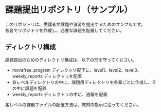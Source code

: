 # 課題提出リポジトリ（サンプル）

このリポジトリは、受講者が課題や演習を提出するためのサンプルです。  
各自でリポジトリを作成し、必要な課題を配置してください。

## ディレクトリ構成

課題提出のためのディレクトリ構成は、以下の形を守ってください。

- movefree_program ディレクトリ配下に、level1、level2、level3、weekly_reports ディレクトリを配置
- 各レベルディレクトリの中に、課題用ディレクトリを各章ごとに作成し、その中に課題を配置
- weekly_reports ディレクトリの中に、週報を配置

各レベルの課題ファイルの配置方法は、教材の指示に従ってください。
